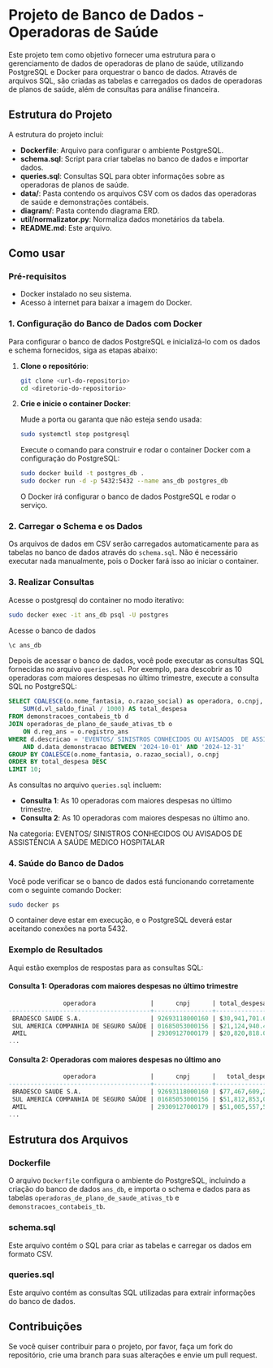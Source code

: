
# Projeto de Banco de Dados - Operadoras de Saúde

Este projeto tem como objetivo fornecer uma estrutura para o gerenciamento de dados de operadoras de plano de saúde, utilizando PostgreSQL e Docker para orquestrar o banco de dados. Através de arquivos SQL, são criadas as tabelas e carregados os dados de operadoras de planos de saúde, além de consultas para análise financeira.

## Estrutura do Projeto

A estrutura do projeto inclui:

- **Dockerfile**: Arquivo para configurar o ambiente PostgreSQL.
- **schema.sql**: Script para criar tabelas no banco de dados e importar dados.
- **queries.sql**: Consultas SQL para obter informações sobre as operadoras de planos de saúde.
- **data/**: Pasta contendo os arquivos CSV com os dados das operadoras de saúde e demonstrações contábeis.
- **diagram/**: Pasta contendo diagrama ERD.
- **util/normalizator.py**: Normaliza dados monetários da tabela.
- **README.md**: Este arquivo.

## Como usar

### Pré-requisitos

- Docker instalado no seu sistema.
- Acesso à internet para baixar a imagem do Docker.

### 1. Configuração do Banco de Dados com Docker

Para configurar o banco de dados PostgreSQL e inicializá-lo com os dados e schema fornecidos, siga as etapas abaixo:

1. **Clone o repositório**:

   ```bash
   git clone <url-do-repositorio>
   cd <diretorio-do-repositorio>
   ```

2. **Crie e inicie o container Docker**:

   Mude a porta ou garanta que não esteja sendo usada:

   ```bash
   sudo systemctl stop postgresql
   ```

   Execute o comando para construir e rodar o container Docker com a configuração do PostgreSQL:

   ```bash
   sudo docker build -t postgres_db .
   sudo docker run -d -p 5432:5432 --name ans_db postgres_db
   ```

   O Docker irá configurar o banco de dados PostgreSQL e rodar o serviço.

### 2. Carregar o Schema e os Dados

Os arquivos de dados em CSV serão carregados automaticamente para as tabelas no banco de dados através do `schema.sql`. Não é necessário executar nada manualmente, pois o Docker fará isso ao iniciar o container.

### 3. Realizar Consultas

Acesse o postgresql do container no modo iterativo:

```bash
sudo docker exec -it ans_db psql -U postgres
```

Acesse o banco de dados

```bash
\c ans_db
```

Depois de acessar o banco de dados, você pode executar as consultas SQL fornecidas no arquivo `queries.sql`. Por exemplo, para descobrir as 10 operadoras com maiores despesas no último trimestre, execute a consulta SQL no PostgreSQL:

```sql
SELECT COALESCE(o.nome_fantasia, o.razao_social) as operadora, o.cnpj,
    SUM(d.vl_saldo_final / 1000) AS total_despesa
FROM demonstracoes_contabeis_tb d
JOIN operadoras_de_plano_de_saude_ativas_tb o
    ON d.reg_ans = o.registro_ans
WHERE d.descricao = 'EVENTOS/ SINISTROS CONHECIDOS OU AVISADOS  DE ASSISTÊNCIA A SAÚDE MEDICO HOSPITALAR '
    AND d.data_demonstracao BETWEEN '2024-10-01' AND '2024-12-31'
GROUP BY COALESCE(o.nome_fantasia, o.razao_social), o.cnpj
ORDER BY total_despesa DESC
LIMIT 10;
```

As consultas no arquivo `queries.sql` incluem:

- **Consulta 1**: As 10 operadoras com maiores despesas no último trimestre.
- **Consulta 2**: As 10 operadoras com maiores despesas no último ano.

Na categoria: EVENTOS/ SINISTROS CONHECIDOS OU AVISADOS  DE ASSISTÊNCIA A SAÚDE MEDICO HOSPITALAR

### 4. Saúde do Banco de Dados

Você pode verificar se o banco de dados está funcionando corretamente com o seguinte comando Docker:

```bash
sudo docker ps
```

O container deve estar em execução, e o PostgreSQL deverá estar aceitando conexões na porta 5432.

### Exemplo de Resultados

Aqui estão exemplos de respostas para as consultas SQL:

#### Consulta 1: Operadoras com maiores despesas no último trimestre

```sql
               operadora               |      cnpj      | total_despesa  
---------------------------------------+----------------+----------------
 BRADESCO SAUDE S.A.                   | 92693118000160 | $30,941,701.60
 SUL AMERICA COMPANHIA DE SEGURO SAÚDE | 01685053000156 | $21,124,940.41
 AMIL                                  | 29309127000179 | $20,820,818.06
...
```

#### Consulta 2: Operadoras com maiores despesas no último ano

```sql
               operadora               |      cnpj      |   total_despesa    
---------------------------------------+----------------+--------------------
 BRADESCO SAUDE S.A.                   | 92693118000160 | $77,467,609,279.79
 SUL AMERICA COMPANHIA DE SEGURO SAÚDE | 01685053000156 | $51,812,853,068.58
 AMIL                                  | 29309127000179 | $51,005,557,507.35
...
```

## Estrutura dos Arquivos

### Dockerfile

O arquivo `Dockerfile` configura o ambiente do PostgreSQL, incluindo a criação do banco de dados `ans_db`, e importa o schema e dados para as tabelas `operadoras_de_plano_de_saude_ativas_tb` e `demonstracoes_contabeis_tb`.

### schema.sql

Este arquivo contém o SQL para criar as tabelas e carregar os dados em formato CSV.

### queries.sql

Este arquivo contém as consultas SQL utilizadas para extrair informações do banco de dados.

## Contribuições

Se você quiser contribuir para o projeto, por favor, faça um fork do repositório, crie uma branch para suas alterações e envie um pull request.
